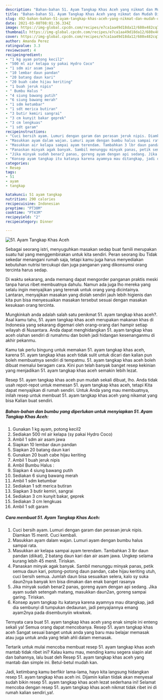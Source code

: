 ```yaml
---
description: "Bahan-bahan 51. Ayam Tangkap Khas Aceh yang nikmat dan Mudah Dibuat"
title: "Bahan-bahan 51. Ayam Tangkap Khas Aceh yang nikmat dan Mudah Dibuat"
slug: 492-bahan-bahan-51-ayam-tangkap-khas-aceh-yang-nikmat-dan-mudah-dibuat
date: 2021-03-08T08:01:36.334Z
image: https://img-global.cpcdn.com/recipes/e7ca1aa49d18da12/680x482cq70/51-ayam-tangkap-khas-aceh-foto-resep-utama.jpg
thumbnail: https://img-global.cpcdn.com/recipes/e7ca1aa49d18da12/680x482cq70/51-ayam-tangkap-khas-aceh-foto-resep-utama.jpg
cover: https://img-global.cpcdn.com/recipes/e7ca1aa49d18da12/680x482cq70/51-ayam-tangkap-khas-aceh-foto-resep-utama.jpg
author: Amanda Perez
ratingvalue: 3.3
reviewcount: 4
recipeingredient:
- "1 kg ayam potong kecil2"
- "500 ml air kelapa sy pakai Hydro Coco"
- "1 sdm air asam jawa"
- "10 lembar daun pandan"
- "20 batang daun kari"
- "20 buah cabe hijau keriting"
- "1 buah jeruk nipis"
- " Bumbu Halus "
- "4 siung bawang putih"
- "6 siung bawang merah"
- "1 sdm ketumbar"
- "1 sdt merica butiran"
- "3 butir kemiri sangrai"
- "3 cm kunyit bakar geprek"
- "3 cm lengkuas"
- "1 sdt garam"
recipeinstructions:
- "Cuci bersih ayam. Lumuri dengan garam dan perasan jeruk nipis. Diamkan 15 menit. Cuci kembali."
- "Masukkan ayam dalam wajan. Lumuri ayam dengan bumbu halus sampai rata."
- "Masukkan air kelapa sampai ayam terendam. Tambahkan 3 lbr daun pandan (diikat), 2 batang daun kari dan air asam jawa. Ungkep selama kurang lebih 45 menit. Tiriskan."
- "Panaskan minyak agak banyak. Sambil menunggu minyak panas, petik semua daun kari, potong-potong daun pandan, cabe hijau keriting utuh, cuci bersih semua. Jumlah daun bisa sesuaikan selera, kalo sy suka daun2nya banyak krn bisa dimakan dan enak banget rasanya"
- "Jika minyak sudah benar2 panas, goreng ayam dengan api sedang. Jika ayam sudah setengah matang, masukkan daun2an, goreng sampai garing. Tiriskan."
- "Konsep ayam tangkap itu katanya karena ayamnya mau ditangkap, jadi dia sembunyi di tumpukan dedaunan, jadi penyajiannya emang ayam2nya pada disembunyiin wkwkwk."
categories:
- Resep
tags:
- 51
- ayam
- tangkap

katakunci: 51 ayam tangkap 
nutrition: 290 calories
recipecuisine: Indonesian
preptime: "PT30M"
cooktime: "PT43M"
recipeyield: "2"
recipecategory: Dinner

---
```



![51. Ayam Tangkap Khas Aceh](https://img-global.cpcdn.com/recipes/e7ca1aa49d18da12/680x482cq70/51-ayam-tangkap-khas-aceh-foto-resep-utama.jpg)

Sebagai seorang istri, menyuguhkan masakan sedap buat famili merupakan suatu hal yang menggembirakan untuk kita sendiri. Peran seorang ibu Tidak sekedar menangani rumah saja, tetapi kamu juga harus menyediakan kebutuhan nutrisi tercukupi dan juga panganan yang dikonsumsi orang tercinta harus sedap.

Di waktu  sekarang, anda memang dapat mengorder panganan praktis meski tanpa harus ribet membuatnya dahulu. Namun ada juga lho mereka yang selalu ingin menyajikan yang terenak untuk orang yang dicintainya. Lantaran, menyajikan masakan yang diolah sendiri jauh lebih higienis dan kita pun bisa menyesuaikan masakan tersebut sesuai dengan masakan kesukaan orang tercinta. 



Mungkinkah anda adalah salah satu penikmat 51. ayam tangkap khas aceh?. Asal kamu tahu, 51. ayam tangkap khas aceh merupakan makanan khas di Indonesia yang sekarang digemari oleh orang-orang dari hampir setiap wilayah di Nusantara. Anda dapat menghidangkan 51. ayam tangkap khas aceh olahan sendiri di rumahmu dan boleh jadi hidangan kesenanganmu di akhir pekanmu.

Kamu tak perlu bingung untuk memakan 51. ayam tangkap khas aceh, karena 51. ayam tangkap khas aceh tidak sulit untuk dicari dan kalian pun boleh membuatnya sendiri di tempatmu. 51. ayam tangkap khas aceh boleh dibuat memalui beragam cara. Kini pun telah banyak banget resep kekinian yang menjadikan 51. ayam tangkap khas aceh semakin lebih lezat.

Resep 51. ayam tangkap khas aceh pun mudah sekali dibuat, lho. Anda tidak usah repot-repot untuk memesan 51. ayam tangkap khas aceh, tetapi Kita dapat menyajikan di rumah sendiri. Untuk Anda yang mau membuatnya, inilah resep untuk membuat 51. ayam tangkap khas aceh yang nikamat yang bisa Kalian buat sendiri.

<!--inarticleads1-->

##### Bahan-bahan dan bumbu yang diperlukan untuk menyiapkan 51. Ayam Tangkap Khas Aceh:

1. Gunakan 1 kg ayam, potong kecil2
1. Sediakan 500 ml air kelapa (sy pakai Hydro Coco)
1. Ambil 1 sdm air asam jawa
1. Siapkan 10 lembar daun pandan
1. Siapkan 20 batang daun kari
1. Gunakan 20 buah cabe hijau keriting
1. Ambil 1 buah jeruk nipis
1. Ambil  Bumbu Halus :
1. Siapkan 4 siung bawang putih
1. Sediakan 6 siung bawang merah
1. Ambil 1 sdm ketumbar
1. Sediakan 1 sdt merica butiran
1. Siapkan 3 butir kemiri, sangrai
1. Sediakan 3 cm kunyit bakar, geprek
1. Sediakan 3 cm lengkuas
1. Ambil 1 sdt garam




<!--inarticleads2-->

##### Cara membuat 51. Ayam Tangkap Khas Aceh:

1. Cuci bersih ayam. Lumuri dengan garam dan perasan jeruk nipis. Diamkan 15 menit. Cuci kembali.
1. Masukkan ayam dalam wajan. Lumuri ayam dengan bumbu halus sampai rata.
1. Masukkan air kelapa sampai ayam terendam. Tambahkan 3 lbr daun pandan (diikat), 2 batang daun kari dan air asam jawa. Ungkep selama kurang lebih 45 menit. Tiriskan.
1. Panaskan minyak agak banyak. Sambil menunggu minyak panas, petik semua daun kari, potong-potong daun pandan, cabe hijau keriting utuh, cuci bersih semua. Jumlah daun bisa sesuaikan selera, kalo sy suka daun2nya banyak krn bisa dimakan dan enak banget rasanya
1. Jika minyak sudah benar2 panas, goreng ayam dengan api sedang. Jika ayam sudah setengah matang, masukkan daun2an, goreng sampai garing. Tiriskan.
1. Konsep ayam tangkap itu katanya karena ayamnya mau ditangkap, jadi dia sembunyi di tumpukan dedaunan, jadi penyajiannya emang ayam2nya pada disembunyiin wkwkwk.




Ternyata cara buat 51. ayam tangkap khas aceh yang enak simple ini enteng sekali ya! Semua orang dapat mencobanya. Resep 51. ayam tangkap khas aceh Sangat sesuai banget untuk anda yang baru mau belajar memasak atau juga untuk anda yang telah ahli dalam memasak.

Tertarik untuk mulai mencoba membuat resep 51. ayam tangkap khas aceh mantab tidak ribet ini? Kalau kamu mau, mending kamu segera siapin alat dan bahannya, lalu buat deh Resep 51. ayam tangkap khas aceh yang mantab dan simple ini. Betul-betul mudah kan. 

Jadi, ketimbang kamu berfikir lama-lama, hayo kita langsung hidangkan resep 51. ayam tangkap khas aceh ini. Dijamin kalian tiidak akan menyesal sudah bikin resep 51. ayam tangkap khas aceh lezat sederhana ini! Selamat mencoba dengan resep 51. ayam tangkap khas aceh nikmat tidak ribet ini di rumah kalian sendiri,ya!.


